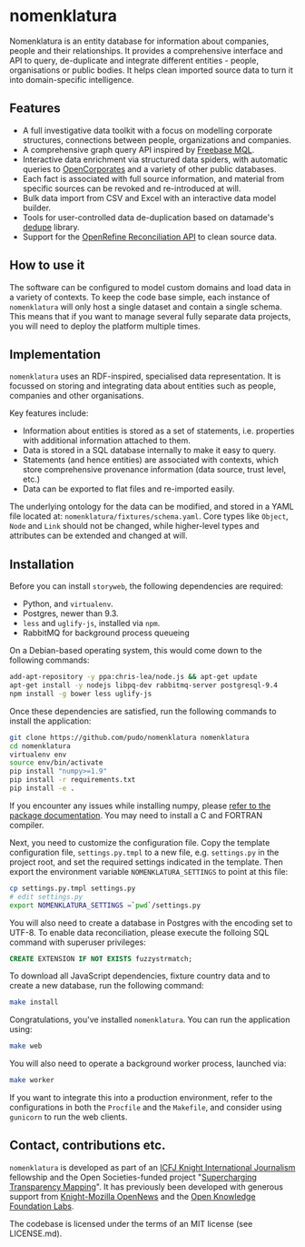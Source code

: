 # nomenklatura

Nomenklatura is an entity database for information about companies, people and their relationships. It provides a comprehensive interface and API to query, de-duplicate and integrate different entities - people, organisations or public bodies. It helps clean imported source data to turn it into domain-specific intelligence.

## Features

* A full investigative data toolkit with a focus on modelling corporate structures, 
  connections between people, organizations and companies.
* A comprehensive graph query API inspired by [Freebase MQL](https://developers.google.com/freebase/mql/index).
* Interactive data enrichment via structured data spiders, with automatic queries to [OpenCorporates](https://opencorporates.com/) and a variety of other public databases.
* Each fact is associated with full source information, and material from specific sources
  can be revoked and re-introduced at will.
* Bulk data import from CSV and Excel with an interactive data model builder.
* Tools for user-controlled data de-duplication based on datamade's [dedupe](https://github.com/datamade/dedupe) library.
* Support for the [OpenRefine Reconciliation API](https://github.com/OpenRefine/OpenRefine/wiki/Reconciliation-Service-API) to clean source data.

## How to use it

The software can be configured to model custom domains and load data in a variety of contexts. To keep the code base simple, each instance of ``nomenklatura`` will only host a single dataset and contain a single schema. This means that if you want to manage several fully separate data projects, you will need to deploy the platform multiple times.

## Implementation

``nomenklatura`` uses an RDF-inspired, specialised data representation. It is focussed on storing and integrating data about entities such as people, companies and other organisations.

Key features include:

* Information about entities is stored as a set of statements, i.e. properties with additional information attached to them.
* Data is stored in a SQL database internally to make it easy to query.
* Statements (and hence entities) are associated with contexts, which store comprehensive provenance information (data source, trust level, etc.)
* Data can be exported to flat files and re-imported easily.

The underlying ontology for the data can be modified, and stored in a YAML file located at: ``nomenklatura/fixtures/schema.yaml``. Core types like ``Object``, ``Node`` and ``Link`` should not be changed, while higher-level types and attributes can be extended and changed at will.

## Installation

Before you can install ``storyweb``, the following dependencies are required:

* Python, and ``virtualenv``.
* Postgres, newer than 9.3.
* ``less`` and ``uglify-js``, installed via ``npm``.
* RabbitMQ for background process queueing

On a Debian-based operating system, this would come down to the following commands:

```bash
add-apt-repository -y ppa:chris-lea/node.js && apt-get update
apt-get install -y nodejs libpq-dev rabbitmq-server postgresql-9.4
npm install -g bower less uglify-js
```

Once these dependencies are satisfied, run the following commands to install the application:

```bash
git clone https://github.com/pudo/nomenklatura nomenklatura
cd nomenklatura
virtualenv env
source env/bin/activate
pip install "numpy>=1.9"
pip install -r requirements.txt
pip install -e .
```

If you encounter any issues while installing numpy, please [refer to the package documentation](http://docs.scipy.org/doc/numpy/user/install.html). You may need to install a C and FORTRAN compiler.

Next, you need to customize the configuration file. Copy the template configuration file, ``settings.py.tmpl`` to a new file, e.g. ``settings.py`` in the project root, and set the required settings indicated in the template. Then export the environment variable ``NOMENKLATURA_SETTINGS`` to point at this file:

```bash
cp settings.py.tmpl settings.py
# edit settings.py
export NOMENKLATURA_SETTINGS =`pwd`/settings.py
```

You will also need to create a database in Postgres with the encoding set to UTF-8. To enable data reconciliation, please execute the folloing SQL command with superuser privileges:

```sql
CREATE EXTENSION IF NOT EXISTS fuzzystrmatch;
```

To download all JavaScript dependencies, fixture country data and to create a new database, run the following command:

```bash
make install
```

Congratulations, you've installed ``nomenklatura``. You can run the application using:

```bash
make web
```

You will also need to operate a background worker process, launched via:

```bash
make worker
```

If you want to integrate this into a production environment, refer to the configurations in both the ``Procfile`` and the ``Makefile``, and consider using ``gunicorn`` to run the web clients.

## Contact, contributions etc.

``nomenklatura`` is developed as part of an [ICFJ Knight International Journalism](http://icfj.org) fellowship and the Open Societies-funded project "[Supercharging Transparency Mapping](http://influencemapping.org)". It has previously been developed with generous support from [Knight-Mozilla OpenNews](http://opennews.org) and the [Open Knowledge Foundation Labs](http://okfnlabs.org).

The codebase is licensed under the terms of an MIT license (see LICENSE.md).
